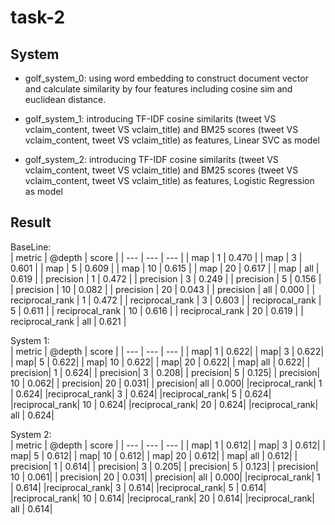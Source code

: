 # task-2

## System
* golf_system_0:  using word embedding to construct document vector and calculate similarity by four features including cosine sim and euclidean distance.

* golf_system_1:  introducing TF-IDF cosine similarits (tweet VS vclaim_content, tweet VS vclaim_title) and BM25 scores (tweet VS vclaim_content, tweet VS vclaim_title) as features, Linear SVC as model

* golf_system_2:  introducing TF-IDF cosine similarits (tweet VS vclaim_content, tweet VS vclaim_title) and BM25 scores (tweet VS vclaim_content, tweet VS vclaim_title) as features, Logistic Regression as model

## Result
BaseLine:  
| metric | @depth | score |
| --- | --- | --- | 
| map | 1 | 0.470 |
| map | 3 | 0.601 |
| map | 5 | 0.609 |
| map | 10 | 0.615 |
| map | 20 | 0.617 |
| map | all | 0.619 |
| precision | 1 | 0.472 |
| precision | 3 | 0.249 |
| precision | 5 | 0.156 |
| precision | 10 | 0.082 |
| precision | 20 | 0.043 |
| precision | all | 0.000 |
| reciprocal_rank | 1 | 0.472 |
| reciprocal_rank | 3 | 0.603 |
| reciprocal_rank | 5 | 0.611 |
| reciprocal_rank | 10 |  0.616 |
| reciprocal_rank | 20 | 0.619 |
| reciprocal_rank | all | 0.621 |
 
 System 1:  
| metric | @depth | score |
| --- | --- | --- | 
|             map|      1 | 0.622|
|             map|      3 | 0.622|
|             map|      5 | 0.622|
|             map|     10 | 0.622|
|             map|     20 | 0.622|
|             map|    all | 0.622|
|       precision|      1 | 0.624|
|       precision|      3 | 0.208|
|      precision|      5 | 0.125|
|      precision|     10 | 0.062|
|      precision|     20 | 0.031|
|      precision|    all | 0.000|
|reciprocal_rank|      1 | 0.624|
|reciprocal_rank|      3 | 0.624|
|reciprocal_rank|      5 | 0.624|
|reciprocal_rank|     10 | 0.624|
|reciprocal_rank|     20 | 0.624|
|reciprocal_rank|    all | 0.624|
 
 System 2:  
| metric | @depth | score |
| --- | --- | --- | 
|            map|      1 | 0.612|
|            map|      3 | 0.612|
|            map|      5 | 0.612|
|            map|     10 | 0.612|
|            map|     20 | 0.612|
|            map|    all | 0.612|
|      precision|      1 | 0.614|
|      precision|      3 | 0.205|
|      precision|      5 | 0.123|
|      precision|     10 | 0.061|
|      precision|     20 | 0.031|
|      precision|    all | 0.000|
|reciprocal_rank|      1 | 0.614|
|reciprocal_rank|      3 | 0.614|
|reciprocal_rank|      5 | 0.614|
|reciprocal_rank|     10 | 0.614|
|reciprocal_rank|     20 | 0.614|
|reciprocal_rank|    all | 0.614|
 
